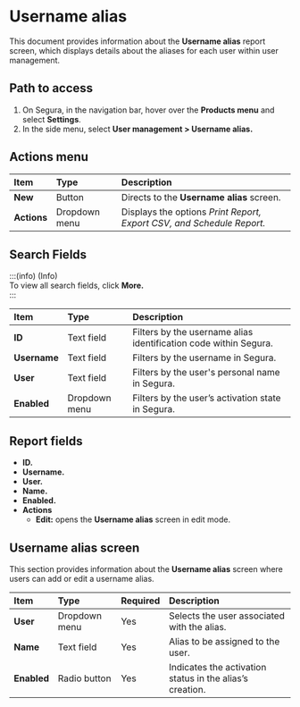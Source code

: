 # Username alias

This document provides information about the **Username alias** report screen, which displays details about the aliases for each user within user management.

## Path to access

1. On Segura, in the navigation bar, hover over the **Products menu** and select **Settings**.  
2. In the side menu, select **User management \> Username alias.**

## Actions menu

| Item | Type | Description |
| :---- | :---- | :---- |
| **New** | Button | Directs to the **Username alias** screen. |
| **Actions** | Dropdown menu | Displays the options *Print Report, Export CSV, and Schedule Report.* |

## Search Fields

:::(info) (Info)  
To view all search fields, click **More.**  
:::

| Item | Type | Description |
| :---- | :---- | :---- |
| **ID** | Text field | Filters by the username alias identification code within Segura. |
| **Username** | Text field | Filters by the username in Segura. |
| **User** | Text field | Filters by the user's personal name in Segura. |
| **Enabled** | Dropdown menu | Filters by the user’s activation state in Segura. |

## Report fields

* **ID.**  
* **Username.**  
* **User.**  
* **Name.**  
* **Enabled.**  
* **Actions**  
  * **Edit:** opens the **Username alias** screen in edit mode.

## Username alias screen

This section provides information about the **Username alias** screen where users can add or edit a username alias.

| Item | Type | Required | Description |
| :---- | :---- | :---- | :---- |
| **User** | Dropdown menu | Yes | Selects the user  associated with the alias. |
|  **Name** | Text field | Yes | Alias to be assigned to the user. |
| **Enabled** | Radio button | Yes | Indicates the activation status in the alias’s creation. |

